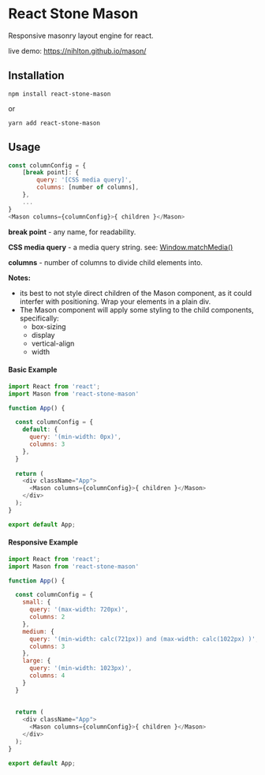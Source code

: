 # React Stone Mason
Responsive masonry layout engine for react.

live demo: https://nihlton.github.io/mason/

## Installation

`npm install react-stone-mason`

or

`yarn add react-stone-mason`

## Usage

```js
const columnConfig = {
	[break point]: {
		query: '[CSS media query]',
		columns: [number of columns],
	},
	... 
}
<Mason columns={columnConfig}>{ children }</Mason>

```
**break point** - any name, for readability.

**CSS media query** - a media query string.  see: [Window.matchMedia()](https://developer.mozilla.org/en-US/docs/Web/API/Window/matchMedia)

**columns** - number of columns to divide child elements into.

**Notes:**

* its best to not style direct children of the Mason component, as it could interfer with positioning.  Wrap your elements in a plain div.
* The Mason component will apply some styling to the child components, specifically:
  - box-sizing
  - display
  - vertical-align
  - width

#### Basic Example
```js
import React from 'react';
import Mason from 'react-stone-mason'

function App() {

  const columnConfig = {
    default: {
      query: '(min-width: 0px)',
      columns: 3
    },
  }
  
  return (
    <div className="App">
      <Mason columns={columnConfig}>{ children }</Mason>
    </div>
  );
}

export default App;
```


#### Responsive Example
```js
import React from 'react';
import Mason from 'react-stone-mason'

function App() {

  const columnConfig = {
    small: {
      query: '(max-width: 720px)',
      columns: 2
    },
    medium: {
      query: '(min-width: calc(721px)) and (max-width: calc(1022px) )',
      columns: 3
    },
    large: {
      query: '(min-width: 1023px)',
      columns: 4
    }
  }
  
  
  return (
    <div className="App">
      <Mason columns={columnConfig}>{ children }</Mason>
    </div>
  );
}

export default App;
```